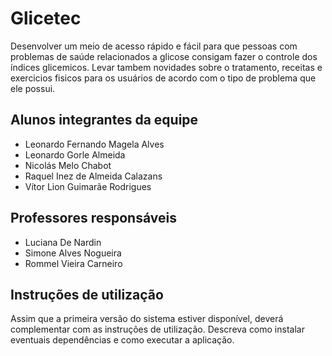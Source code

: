 # Glicetec
 
 Desenvolver um meio de acesso rápido e fácil para que pessoas com problemas de saúde relacionados a glicose consigam fazer o controle dos índices glicemicos. Levar tambem novidades sobre o tratamento, receitas e exercicios fisicos para os usuários de acordo com o tipo de problema que ele possui.

## Alunos integrantes da equipe

* Leonardo Fernando Magela Alves
* Leonardo Gorle Almeida
* Nicolás Melo Chabot
* Raquel Inez de Almeida Calazans
* Vítor Lion Guimarãe Rodrigues
## Professores responsáveis

* Luciana De Nardin
* Simone Alves Nogueira
* Rommel Vieira Carneiro
## Instruções de utilização

Assim que a primeira versão do sistema estiver disponível, deverá complementar com as instruções de utilização. Descreva como instalar eventuais dependências e como executar a aplicação.
